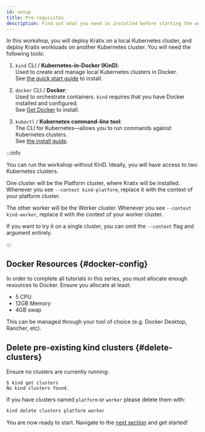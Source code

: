 ```yaml
---
id: setup
title: Pre-requisites
description: Find out what you need in installed before starting the workshop
---
```


In this workshop, you will deploy Kratix on a local Kubernetes cluster, and deploy
Kratix workloads on another Kubernetes cluster. You will need the following
tools:

1. `kind` CLI / **Kubernetes-in-Docker (KinD)**: <br />
  Used to create and manage local Kubernetes clusters in Docker. <br />
  See [the quick start guide](https://kind.sigs.k8s.io/docs/user/quick-start/) to install.

1. `docker` CLI / **Docker**: <br /> Used to orchestrate containers. `kind`
   requires that you have Docker installed and configured. <br /> See [Get
   Docker](https://docs.docker.com/get-docker/) to install.

1. `kubectl` / **Kubernetes command-line tool**: <br /> The CLI for
   Kubernetes&mdash;allows you to run commands against Kubernetes clusters. <br
   /> See [the install guide](https://kubernetes.io/docs/tasks/tools/#kubectl).

:::info

You can run the workshop without KinD. Ideally, you will have access to two
Kubernetes clusters.

One cluster will be the Platform cluster, where Kratix will be installed.
Whenever you see `--context kind-platform`, replace it with the context of your
platform cluster.

The other worker will be the Worker cluster. Whenever you see `--context
kind-worker`, replace it with the context of your worker cluster.

If you want to try it on a single cluster, you can omit the `--context` flag and
argument entirely.

:::

## Docker Resources {#docker-config}

In order to complete all tutorials in this series, you must allocate enough
resources to Docker. Ensure you allocate at least:

* 5 CPU
* 12GB Memory
* 4GB swap

This can be managed through your tool of choice (e.g. Docker Desktop, Rancher, etc).

## Delete pre-existing kind clusters {#delete-clusters}

Ensure no clusters are currently running:

```shell-session
$ kind get clusters
No kind clusters found.
```

If you have clusters named `platform` or `worker` please delete them with:
```bash
kind delete clusters platform worker
```

You are now ready to start. Navigate to the [next
section](installing-kratix) and get started!
